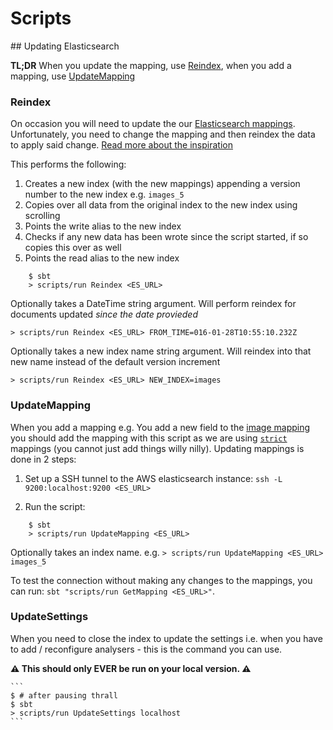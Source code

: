 # Scripts

## Updating Elasticsearch

__TL;DR__ When you update the mapping, use [Reindex](#Reindex),
when you add a mapping, use [UpdateMapping](#UpdateMapping)

### Reindex
On occasion you will need to update the our [Elasticsearch mappings](https://github.com/guardian/grid/blob/master/common-lib/src/main/scala/com/gu/mediaservice/lib/elasticsearch/Mappings.scala).
Unfortunately, you need to change the mapping and then reindex the data to apply said change.
[Read more about the inspiration](http://www.elasticsearch.org/blog/changing-mapping-with-zero-downtime/)

This performs the following:
1. Creates a new index (with the new mappings) appending a version number to the new index e.g. `images_5`
2. Copies over all data from the original index to the new index using scrolling
3. Points the write alias to the new index
4. Checks if any new data has been wrote since the script started, if so copies this over as well
5. Points the read alias to the new index

```
    $ sbt
    > scripts/run Reindex <ES_URL>
```

Optionally takes a DateTime string argument. Will perform reindex for documents updated *since the date provieded*

    > scripts/run Reindex <ES_URL> FROM_TIME=016-01-28T10:55:10.232Z

Optionally takes a new index name string argument. Will reindex into that new name instead of the default version increment

    > scripts/run Reindex <ES_URL> NEW_INDEX=images

### UpdateMapping
When you add a mapping e.g. You add a new field to the [image mapping](https://github.com/guardian/grid/blob/master/common-lib/src/main/scala/com/gu/mediaservice/lib/elasticsearch/Mappings.scala#L73)
you should add the mapping with this script as we are using [`strict`](http://www.elasticsearch.org/guide/en/elasticsearch/guide/current/dynamic-mapping.html)
mappings (you cannot just add things willy nilly). Updating mappings is done in 2 steps:

1. Set up a SSH tunnel to the AWS elasticsearch instance: `ssh -L 9200:localhost:9200 <ES_URL>`

2. Run the script:
```
    $ sbt
    > scripts/run UpdateMapping <ES_URL>
```

Optionally takes an index name. e.g. `> scripts/run UpdateMapping <ES_URL> images_5`

To test the connection without making any changes to the mappings, you can run: `sbt "scripts/run GetMapping <ES_URL>"`.

### UpdateSettings
When you need to close the index to update the settings i.e. when you have to add / reconfigure
analysers - this is the command you can use.

__:warning: This should only EVER be run on your local version. :warning:__

    ```
    $ # after pausing thrall
    $ sbt
    > scripts/run UpdateSettings localhost
    ```
